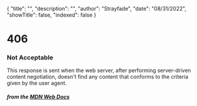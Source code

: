{
    "title": "",
    "description": "",
    "author": "Strayfade",
    "date": "08/31/2022",
    "showTitle": false,
    "indexed": false
}
# 406
### Not Acceptable

This response is sent when the web server, after performing server-driven content negotiation, doesn't find any content that conforms to the criteria given by the user agent.

#### *from the [MDN Web Docs](https://developer.mozilla.org/en-US/docs/Web/HTTP/Status)* 